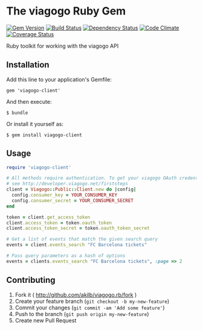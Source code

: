 # The viagogo Ruby Gem

[![Gem Version](https://badge.fury.io/rb/viagogo-client.png)][gem]
[![Build Status](https://secure.travis-ci.org/akilb/viagogo.rb.png?branch=master)][travis]
[![Dependency Status](https://gemnasium.com/akilb/viagogo.rb.png)][gemnasium]
[![Code Climate](https://codeclimate.com/github/akilb/viagogo.rb.png)][codeclimate]
[![Coverage Status](https://coveralls.io/repos/akilb/viagogo.rb/badge.png)][coveralls]

[gem]: http://rubygems.org/gems/viagogo-client
[travis]: http://travis-ci.org/akilb/viagogo.rb
[gemnasium]: https://gemnasium.com/akilb/viagogo.rb
[codeclimate]: https://codeclimate.com/github/akilb/viagogo.rb
[coveralls]: https://coveralls.io/r/akilb/viagogo.rb

Ruby toolkit for working with the viagogo API

## Installation

Add this line to your application's Gemfile:

    gem 'viagogo-client'

And then execute:

    $ bundle

Or install it yourself as:

    $ gem install viagogo-client

## Usage
```ruby
require 'viagogo-client'

# All methods require authentication. To get your viagogo OAuth credentials,
# see http://developer.viagogo.net/firststeps
client = Viagogo::Public::Client.new do |config|
  config.consumer_key = YOUR_CONSUMER_KEY
  config.consumer_secret = YOUR_CONSUMER_SECRET
end

token = client.get_access_token
client.access_token = token.oauth_token
client.access_token_secret = token.oauth_token_secret

# Get a list of events that match the given search query
events = client.events_search "FC Barcelona tickets"

# Pass query parameters as a hash of options
events = clients.events_search "FC Barcelona tickets", :page => 2
```

## Contributing

1. Fork it ( http://github.com/akilb/viagogo.rb/fork )
2. Create your feature branch (`git checkout -b my-new-feature`)
3. Commit your changes (`git commit -am 'Add some feature'`)
4. Push to the branch (`git push origin my-new-feature`)
5. Create new Pull Request
